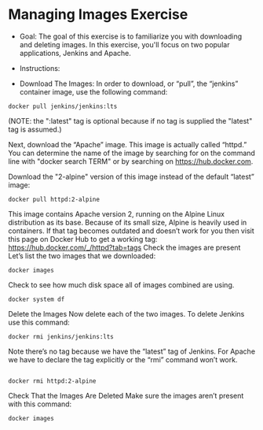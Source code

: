 # Managing Images Exercise
* Goal:
The goal of this exercise is to familiarize you with downloading and deleting images. 
In this exercise, you'll focus on two popular applications, Jenkins and Apache.

* Instructions:

* Download The Images:
In order to download, or “pull”, the “jenkins” container image, use the following command: 

```
docker pull jenkins/jenkins:lts
```

(NOTE: the ":latest" tag is optional because if no tag is supplied the "latest" tag is assumed.)

Next, download the “Apache” image. This image is actually called “httpd.”
You can determine the name of the image by searching for on the command line with "docker search TERM" 
or by searching on https://hub.docker.com.

Download the "2-alpine" version of this image instead of the default “latest” image:
```
docker pull httpd:2-alpine
```

This image contains Apache version 2, running on the Alpine Linux distribution as its base.
Because of its small size, Alpine is heavily used in containers.
If that tag becomes outdated and doesn’t work for you then visit this page on Docker Hub to get a working tag:
https://hub.docker.com/_/httpd?tab=tags
Check the images are present
Let’s list the two images that we downloaded:

```
docker images
```

Check to see how much disk space all of images combined are using.

```
docker system df
```

Delete the Images
Now delete each of the two images. To delete Jenkins use this command:

```
docker rmi jenkins/jenkins:lts
```

Note there’s no tag because we have the “latest” tag of Jenkins.
For Apache we have to declare the tag explicitly or the “rmi” command won’t work.

```

docker rmi httpd:2-alpine
```

Check That the Images Are Deleted
Make sure the images aren’t present with this command:

```
docker images
```
